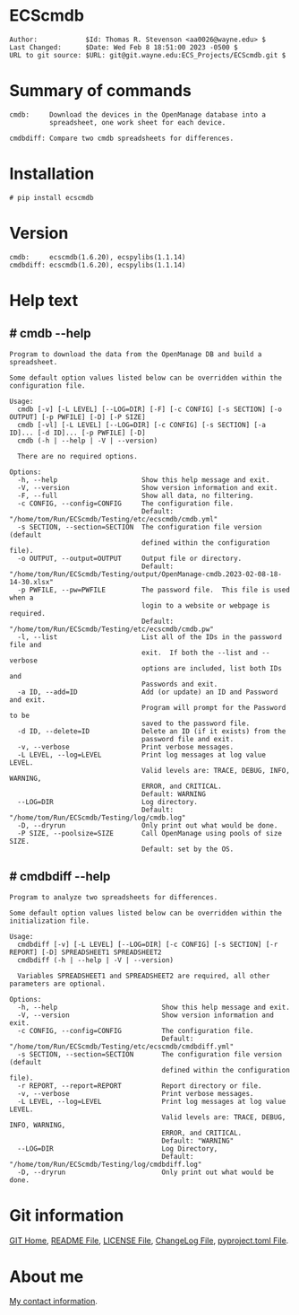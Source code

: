 # ECScmdb
    Author:            $Id: Thomas R. Stevenson <aa0026@wayne.edu> $
    Last Changed:      $Date: Wed Feb 8 18:51:00 2023 -0500 $
    URL to git source: $URL: git@git.wayne.edu:ECS_Projects/ECScmdb.git $

# Summary of commands

    cmdb:     Download the devices in the OpenManage database into a
              spreadsheet, one work sheet for each device.

    cmdbdiff: Compare two cmdb spreadsheets for differences.

# Installation

    # pip install ecscmdb

# Version

    cmdb:     ecscmdb(1.6.20), ecspylibs(1.1.14)
    cmdbdiff: ecscmdb(1.6.20), ecspylibs(1.1.14)

# Help text

## # cmdb --help

    Program to download the data from the OpenManage DB and build a spreadsheet.

    Some default option values listed below can be overridden within the
    configuration file.

    Usage:
      cmdb [-v] [-L LEVEL] [--LOG=DIR] [-F] [-c CONFIG] [-s SECTION] [-o OUTPUT] [-p PWFILE] [-D] [-P SIZE]
      cmdb [-vl] [-L LEVEL] [--LOG=DIR] [-c CONFIG] [-s SECTION] [-a ID]... [-d ID]... [-p PWFILE] [-D]
      cmdb (-h | --help | -V | --version)

      There are no required options.

    Options:
      -h, --help                     Show this help message and exit.
      -V, --version                  Show version information and exit.
      -F, --full                     Show all data, no filtering.
      -c CONFIG, --config=CONFIG     The configuration file.
                                     Default: "/home/tom/Run/ECScmdb/Testing/etc/ecscmdb/cmdb.yml"
      -s SECTION, --section=SECTION  The configuration file version (default
                                     defined within the configuration file).
      -o OUTPUT, --output=OUTPUT     Output file or directory.
                                     Default: "/home/tom/Run/ECScmdb/Testing/output/OpenManage-cmdb.2023-02-08-18-14-30.xlsx"
      -p PWFILE, --pw=PWFILE         The password file.  This file is used when a
                                     login to a website or webpage is required.
                                     Default: "/home/tom/Run/ECScmdb/Testing/etc/ecscmdb/cmdb.pw"
      -l, --list                     List all of the IDs in the password file and
                                     exit.  If both the --list and --verbose
                                     options are included, list both IDs and
                                     Passwords and exit.
      -a ID, --add=ID                Add (or update) an ID and Password and exit.
                                     Program will prompt for the Password to be
                                     saved to the password file.
      -d ID, --delete=ID             Delete an ID (if it exists) from the
                                     password file and exit.
      -v, --verbose                  Print verbose messages.
      -L LEVEL, --log=LEVEL          Print log messages at log value LEVEL.
                                     Valid levels are: TRACE, DEBUG, INFO, WARNING,
                                     ERROR, and CRITICAL.
                                     Default: WARNING
      --LOG=DIR                      Log directory.
                                     Default: "/home/tom/Run/ECScmdb/Testing/log/cmdb.log"
      -D, --dryrun                   Only print out what would be done.
      -P SIZE, --poolsize=SIZE       Call OpenManage using pools of size SIZE.
                                     Default: set by the OS.

## # cmdbdiff --help

    Program to analyze two spreadsheets for differences.

    Some default option values listed below can be overridden within the initialization file.

    Usage:
      cmdbdiff [-v] [-L LEVEL] [--LOG=DIR] [-c CONFIG] [-s SECTION] [-r REPORT] [-D] SPREADSHEET1 SPREADSHEET2
      cmdbdiff (-h | --help | -V | --version)

      Variables SPREADSHEET1 and SPREADSHEET2 are required, all other parameters are optional.

    Options:
      -h, --help                          Show this help message and exit.
      -V, --version                       Show version information and exit.
      -c CONFIG, --config=CONFIG          The configuration file.
                                          Default: "/home/tom/Run/ECScmdb/Testing/etc/ecscmdb/cmdbdiff.yml"
      -s SECTION, --section=SECTION       The configuration file version (default
                                          defined within the configuration file).
      -r REPORT, --report=REPORT          Report directory or file.
      -v, --verbose                       Print verbose messages.
      -L LEVEL, --log=LEVEL               Print log messages at log value LEVEL.
                                          Valid levels are: TRACE, DEBUG, INFO, WARNING,
                                          ERROR, and CRITICAL.
                                          Default: "WARNING"
      --LOG=DIR                           Log Directory,
                                          Default: "/home/tom/Run/ECScmdb/Testing/log/cmdbdiff.log"
      -D, --dryrun                        Only print out what would be done.
 
# Git information
[GIT Home][CMDB],
[README File][README],
[LICENSE File][LICENSE],
[ChangeLog File][CHANGELOG],
[pyproject.toml File][PYPROJECT].

# About me
[My contact information][About Me].

[CMDB]: https://git.wayne.edu/ECS_Projects/ECScmdb
[README]: https://git.wayne.edu/ECS_Projects/ECScmdb/-/blob/master/README.md
[LICENSE]: https://git.wayne.edu/ECS_Projects/ECScmdb/-/blob/master/LICENSE.txt
[CHANGELOG]: https://git.wayne.edu/ECS_Projects/ECScmdb/-/blob/master/ChangeLog
[PYPROJECT]: https://git.wayne.edu/ECS_Projects/ECScmdb/-/blob/master/pyproject.toml
[About Me]: https://About.Me/Thomas.R.Stevenson
